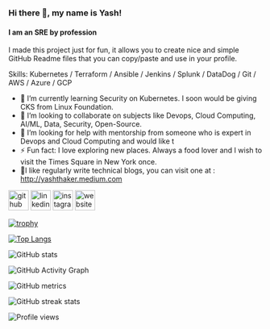 ### Hi there 👋, my name is Yash!
#### I am an SRE by profession
I made this project just for fun, it allows you to create nice and simple GitHub Readme files that you can copy/paste and use in your profile.

Skills: Kubernetes / Terraform / Ansible / Jenkins / Splunk / DataDog / Git / AWS / Azure / GCP

- 🌱 I’m currently learning Security on Kubernetes. I soon would be giving CKS from Linux Foundation. 
- 👯 I’m looking to collaborate on subjects like Devops, Cloud Computing, AI/ML, Data, Security, Open-Source. 
- 🤔 I’m looking for help with mentorship from someone who is expert in Devops and Cloud Computing and would like t 
- ⚡ Fun fact: I love exploring new places. Always a food lover and I wish to visit the Times Square in New York once. 
- 📖I like regularly write technical blogs, you can visit one at : http://yashthaker.medium.com

[<img src='https://cdn.jsdelivr.net/npm/simple-icons@3.0.1/icons/github.svg' alt='github' height='40'>](https://github.com/yashthr)  [<img src='https://cdn.jsdelivr.net/npm/simple-icons@3.0.1/icons/linkedin.svg' alt='linkedin' height='40'>](https://www.linkedin.com/in/www.linkedin.com/in/yash-thaker-aws/)  [<img src='https://cdn.jsdelivr.net/npm/simple-icons@3.0.1/icons/instagram.svg' alt='instagram' height='40'>](https://www.instagram.com/yashthr/)  [<img src='https://cdn.jsdelivr.net/npm/simple-icons@3.0.1/icons/icloud.svg' alt='website' height='40'>](http://yashthaker.medium.com)  

[![trophy](https://github-profile-trophy.vercel.app/?username=yashthr)](https://github.com/ryo-ma/github-profile-trophy)

[![Top Langs](https://github-readme-stats.vercel.app/api/top-langs/?username=yashthr)](https://github.com/anuraghazra/github-readme-stats)

![GitHub stats](https://github-readme-stats.vercel.app/api?username=yashthr&show_icons=true)  

![GitHub Activity Graph](https://activity-graph.herokuapp.com/graph?username=yashthr)  

![GitHub metrics](https://metrics.lecoq.io/yashthr)  

![GitHub streak stats](https://github-readme-streak-stats.herokuapp.com/?user=yashthr)  

![Profile views](https://gpvc.arturio.dev/yashthr)  
